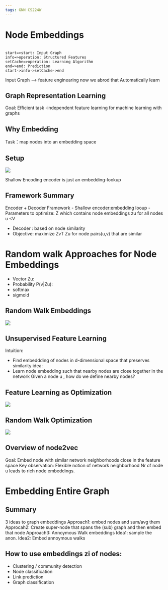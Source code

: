 ```yaml
---
tags: GNN CS224W
---
```

# Node Embeddings

```flow

start=>start: Input Graph
info=>operation: Structured Features
setCache=>operation: Learning Algorithm
end=>end: Prediction
start->info->setCache->end

```
Input Graph --> feature enginearing 
now we abrod that 
Automatically learn 

## Graph Representation Learning
Goal: Efficient task -independent feature learning for machine learning with graphs

## Why Embedding 
Task：map nodes into an embedding space

## Setup 
![](https://s2.loli.net/2022/01/01/nJIWNhdY1TEGLMj.png)

Shallow Encoding
encoder is just an embedding-lookup

## Framework Summary 
Encoder + Decoder Framework
    - Shallow encoder:embedding looup
    - Parameters to optimize: Z which contains node embeddings zu for all nodes u <V
  - Decoder : based on node similarity
  - Objective: maximize ZvT Zu for node pairs(u,v) that are similar

# Random walk Approaches for Node Embeddings
- Vector Zu:
- Probability P(v|Zu):
- softmax
- sigmoid

## Random Walk Embeddings
![](https://s2.loli.net/2022/01/01/r7mHtwecxhjARFN.png)

## Unsupervised Feature Learning
Intuition:
- Find embeddding of nodes in d-dimensional space that preserves similarity
idea:
- Learn node embedding such that nearby nodes are close together in the network
Given a node u , how do we define nearby nodes?

## Feature Learning as Optimization
![](https://s2.loli.net/2022/01/01/w4qmf6GJxdrjD8B.png)

## Random Walk Optimization
![](https://s2.loli.net/2022/01/01/CymQzK8nN1Ts4Vj.png)

## Overview of node2vec
Goal:
Embed node with similar network neighborhoods close in the feature space
Key observation:
Flexible notion of network neighborhood Nr of node u leads to rich node embeddings.

# Embedding Entire Graph

## Summary
3 ideas to graph embeddings
Approach1: embed nodes and sum/avg them
Approcah2: Create super-node that spans the (sub) graph and then embed that node 
Approach3: Annoymous Walk embeddings
    Idea1: sample the anon.
    Idea2: Embed annoymous walks

## How to use embeddings zi of nodes:
- Clustering / community detection
- Node classification
- Link prediction
- Graph classification
